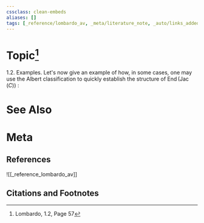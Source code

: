 ```yaml
---
cssclass: clean-embeds
aliases: []
tags: [_reference/lombardo_av, _meta/literature_note, _auto/links_added, _meta/TODO/change_title, _meta/definition]
---
```

# Topic[^1]
1.2. Examples. Let's now give an example of how, in some cases, one may use the Albert classification to quickly establish the structure of $\operatorname{End}(\operatorname{Jac}(C))$ :


# See Also

# Meta
## References
![[_reference_lombardo_av]]

## Citations and Footnotes
[^1]: Lombardo, 1.2, Page 57
